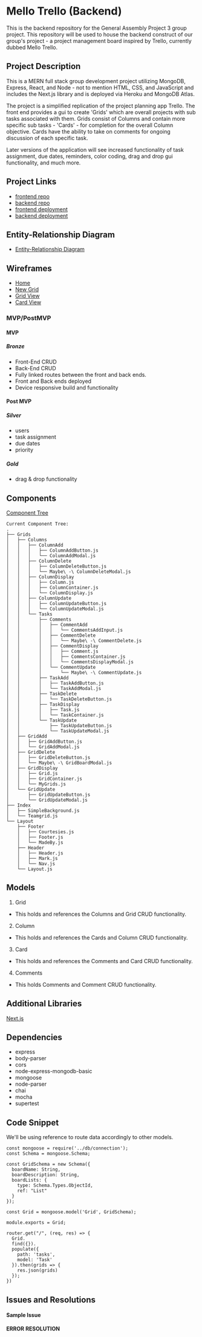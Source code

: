 # Mello Trello (Backend)
This is the backend repository for the General Assembly Project 3 group project. This repository will be used to house the backend construct of our group's project - a project management board inspired by Trello, currently dubbed Mello Trello. 

## Project Description
This is a MERN full stack group development project utilizing MongoDB, Express, React, and Node - not to mention HTML, CSS, and JavaScript and includes the Next.js library and is deployed via Heroku and MongoDB Atlas. 

The project is a simplified replication of the project planning app Trello. The front end provides a gui to create 'Grids' which are overall projects with sub tasks associated with them. Grids consist of Columns and contain more specific sub tasks - 'Cards' - for completion for the overall Column objective. Cards have the ability to take on comments for ongoing discussion of each specific task. 

Later versions of the application will see increased functionality of task assignment, due dates, reminders, color coding, drag and drop gui functionality, and much more. 

## Project Links
- [frontend repo](https://github.com/svkalvakolanu/teamgridFE)
- [backend repo](https://github.com/macuser413/mello-trello-backend)
- [frontend deployment](https://teamgrid.herokuapp.com/)
- [backend deployment](https://teamgrid-be.herokuapp.com/)

## Entity-Relationship Diagram
- [Entity-Relationship Diagram](https://ibb.co/y55VzYJ)

## Wireframes
- [Home](https://ibb.co/m5T3J76)
- [New Grid](https://ibb.co/LRqnhQ4)
- [Grid View](https://ibb.co/HXWCMpg)
- [Card View](https://ibb.co/d7GCYzv)

### MVP/PostMVP

#### MVP
##### Bronze
- Front-End CRUD
- Back-End CRUD
- Fully linked routes between the front and back ends. 
- Front and Back ends deployed
- Device responsive build and functionality

#### Post MVP
##### Silver
- users
- task assignment
- due dates
- priority

##### Gold
- drag & drop functionality

## Components
[Component Tree]('/planning/component-tree.txt')
```
Current Component Tree:
.
├── Grids
│   ├── Columns
│   │   ├── ColumnAdd
│   │   │   ├── ColumnAddButton.js
│   │   │   └── ColumnAddModal.js
│   │   ├── ColumnDelete
│   │   │   ├── ColumnDeleteButton.js
│   │   │   └── Maybe\ -\ ColumnDeleteModal.js
│   │   ├── ColumnDisplay
│   │   │   ├── Column.js
│   │   │   ├── ColumnContainer.js
│   │   │   └── ColumnDisplay.js
│   │   ├── ColumnUpdate
│   │   │   ├── ColumnUpdateButton.js
│   │   │   └── ColumnUpdateModal.js
│   │   └── Tasks
│   │       ├── Comments
│   │       │   ├── CommentAdd
│   │       │   │   └── CommentsAddInput.js
│   │       │   ├── CommentDelete
│   │       │   │   └── Maybe\ -\ CommentDelete.js
│   │       │   ├── CommentDisplay
│   │       │   │   ├── Comment.js
│   │       │   │   ├── CommentsContainer.js
│   │       │   │   └── CommentsDisplayModal.js
│   │       │   └── CommentUpdate
│   │       │       └── Maybe\ -\ CommentUpdate.js
│   │       ├── TaskAdd
│   │       │   ├── TaskAddButton.js
│   │       │   └── TaskAddModal.js
│   │       ├── TaskDelete
│   │       │   └── TaskDeleteButton.js
│   │       ├── TaskDisplay
│   │       │   ├── Task.js
│   │       │   └── TaskContainer.js
│   │       └── TaskUpdate
│   │           ├── TaskUpdateButton.js
│   │           └── TaskUpdateModal.js
│   ├── GridAdd
│   │   ├── GridAddButton.js
│   │   └── GridAddModal.js
│   ├── GridDelete
│   │   ├── GridDeleteButton.js
│   │   └── Maybe\ -\ GridBoardModal.js
│   ├── GridDisplay
│   │   ├── Grid.js
│   │   ├── GridContainer.js
│   │   └── MyGrids.js
│   └── GridUpdate
│       ├── GridUpdateButton.js
│       └── GridUpdateModal.js
├── Index
│   ├── SimpleBackground.js
│   └── Teamgrid.js
└── Layout
    ├── Footer
    │   ├── Courtesies.js
    │   ├── Footer.js
    │   └── MadeBy.js
    ├── Header
    │   ├── Header.js
    │   ├── Mark.js
    │   └── Nav.js
    └── Layout.js
```

## Models
1. Grid
- This holds and references the Columns and Grid CRUD functionality.
2. Column
- This holds and references the Cards and Column CRUD functionality.
3. Card
- This holds and references the Comments and Card CRUD functionality.
4. Comments
- This holds Comments and Comment CRUD functionality.

## Additional Libraries
[Next.js](https://nextjs.org/)

## Dependencies
- express
- body-parser
- cors
- node-express-mongodb-basic
- mongoose
- node-parser
- chai
- mocha
- supertest

## Code Snippet
We'll be using reference to route data accordingly to other models. 

```
const mongoose = require('../db/connection');
const Schema = mongoose.Schema;

const GridSchema = new Schema({
  boardName: String,
  boardDescription: String,
  boardLists: {
    type: Schema.Types.ObjectId,
    ref: "List"
  }
});

const Grid = mongoose.model('Grid', GridSchema);

module.exports = Grid;
```

```
router.get("/", (req, res) => {
  Grid.
  find({}).
  populate({
    path: 'tasks',
    model: 'Task'
  }).then(grids => {
    res.json(grids)
  });
})
```

## Issues and Resolutions

#### Sample Issue
**ERROR**
**RESOLUTION**